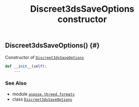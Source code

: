 ﻿---
title: Discreet3dsSaveOptions constructor
second_title: Aspose.3D for Python via .NET API References
description: 
type: docs
weight: 10
url: /python-net/aspose.threed.formats/discreet3dssaveoptions/__init__/
is_root: false
---

## Discreet3dsSaveOptions() {#}

Constructor of [`Discreet3dsSaveOptions`](/3d/python-net/aspose.threed.formats/discreet3dssaveoptions)



```python
def __init__(self):
    ...
```





### See Also
* module [`aspose.threed.formats`](../../)
* class [`Discreet3dsSaveOptions`](/3d/python-net/aspose.threed.formats/discreet3dssaveoptions)
